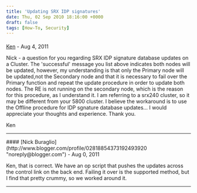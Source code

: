 ```yaml
---
title: 'Updating SRX IDP signatures'
date: Thu, 02 Sep 2010 18:16:00 +0000
draft: false
tags: [How-To, Security]
---
```



#### 
[Ken](http://www.blogger.com/profile/15119568998718965834 "noreply@blogger.com") - <time datetime="2011-08-04 20:36:06">Aug 4, 2011</time>

Nick - a question for you regarding SRX IDP signature database updates on a Cluster. The 'successful' message you list above indicates both nodes will be updated, however, my understanding is that only the Primary node will be updated,not the Secondary node and that it is necessary to fail over the Primary function and repeat the update procedure in order to update both nodes. The RE is not running on the secondary node, which is the reason for this procedure, as I understand it. I am referring to a srx240 cluster, so it may be different from your 5800 cluster. I believe the workaround is to use the Offline procedure for IDP sgnature database updates... I would appreciate your thoughts and experience. Thank you.  
  
Ken
<hr />
#### 
[Nick Buraglio](http://www.blogger.com/profile/02818854373192493920 "noreply@blogger.com") - <time datetime="2011-08-07 02:53:30">Aug 0, 2011</time>

Ken, that is correct. We have an op script that pushes the updates across the control link on the back end. Failing it over is the supported method, but I find that pretty crummy, so we worked around it.
<hr />
